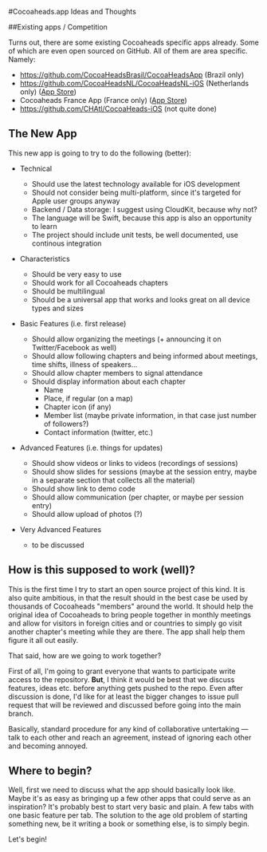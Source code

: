 #Cocoaheads.app Ideas and Thoughts

##Existing apps / Competition

Turns out, there are some existing Cocoaheads specific apps already. Some of which are even open sourced on GitHub. All of them are area specific. Namely:

- https://github.com/CocoaHeadsBrasil/CocoaHeadsApp (Brazil only)
- https://github.com/CocoaHeadsNL/CocoaHeadsNL-iOS (Netherlands only) ([App Store](https://itunes.apple.com/de/app/cocoaheadsnl/id998188273?mt=8))
- Cocoaheads France App (France only) ([App Store](https://itunes.apple.com/de/app/cocoaheads-france/id823553836?mt=8))
- https://github.com/CHAtl/CocoaHeads-iOS (not quite done)


## The New App

This new app is going to try to do the following (better):

- Technical
    - Should use the latest technology available for iOS development
    - Should not consider being multi-platform, since it's targeted for Apple user groups anyway
    - Backend / Data storage:  I suggest using CloudKit, because why not?
    - The language will be Swift, because this app is also an opportunity to learn
    - The project should include unit tests, be well documented, use continous integration
    
- Characteristics
    - Should be very easy to use
    - Should work for all Cocoaheads chapters
    - Should be multilingual
    - Should be a universal app that works and looks great on all device types and sizes
    
- Basic Features (i.e. first release)
    - Should allow organizing the meetings (+ announcing it on Twitter/Facebook as well)
    - Should allow following chapters and being informed about meetings, time shifts, illness of speakers...
    - Should allow chapter members to signal attendance
    - Should display information about each chapter
        - Name
        - Place, if regular (on a map)
        - Chapter icon (if any)
        - Member list (maybe private information, in that case just number of followers?)
        - Contact information (twitter, etc.)

- Advanced Features (i.e. things for updates)
    - Should show videos or links to videos (recordings of sessions)
    - Should show slides for sessions (maybe at the session entry, maybe in a separate section that collects all the material)
    - Should show link to demo code
    - Should allow communication (per chapter, or maybe per session entry)
    - Should allow upload of photos (?)
    
- Very Advanced Features
    - to be discussed
    
    
## How is this supposed to work (well)?

This is the first time I try to start an open source project of this kind. It is also quite ambitious, in that the result should in the best case be used by thousands of Cocoaheads "members" around the world. It should help the original idea of Cocoaheads to bring people together in monthly meetings and allow for visitors in foreign cities and or countries to simply go visit another chapter's meeting while they are there. The app shall help them figure it all out easily.

That said, how are we going to work together?

First of all, I'm going to grant everyone that wants to participate write access to the repository. **But**, I think it would be best that we discuss features, ideas etc. before anything gets pushed to the repo. Even after discussion is done, I'd like for at least the bigger changes to issue pull request that will be reviewed and discussed before going into the main branch.

Basically, standard procedure for any kind of collaborative untertaking — talk to each other and reach an agreement, instead of ignoring each other and becoming annoyed.

## Where to begin?

Well, first we need to discuss what the app should basically look like. Maybe it's as easy as bringing up a few other apps that could serve as an inspiration? It's probably best to start very basic and plain. A few tabs with one basic feature per tab. The solution to the age old problem of starting something new, be it writing a book or something else, is to simply begin.

Let's begin!
